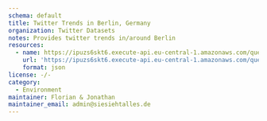 ```yaml
---
schema: default
title: Twitter Trends in Berlin, Germany
organization: Twitter Datasets
notes: Provides twitter trends in/around Berlin
resources:
  - name: https://ipuzs6skt6.execute-api.eu-central-1.amazonaws.com/query/twitter_trends
    url: 'https://ipuzs6skt6.execute-api.eu-central-1.amazonaws.com/query/twitter_trends'
    format: json
license: -/-
category:
  - Environment
maintainer: Florian & Jonathan
maintainer_email: admin@siesiehtalles.de
---
```


